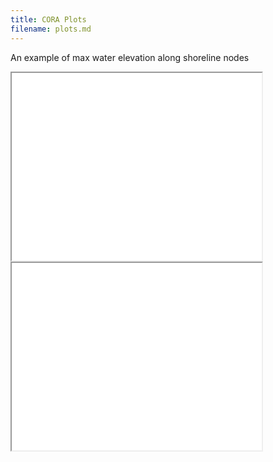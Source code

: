 ```yaml
---
title: CORA Plots
filename: plots.md
---
```


An example of max water elevation along shoreline nodes

<iframe src="FLwest.html" width="400" height="300"></iframe>
<iframe src="NorthCarolina_MaxWL_1979_2022.html" width="400" height="300"></iframe>
